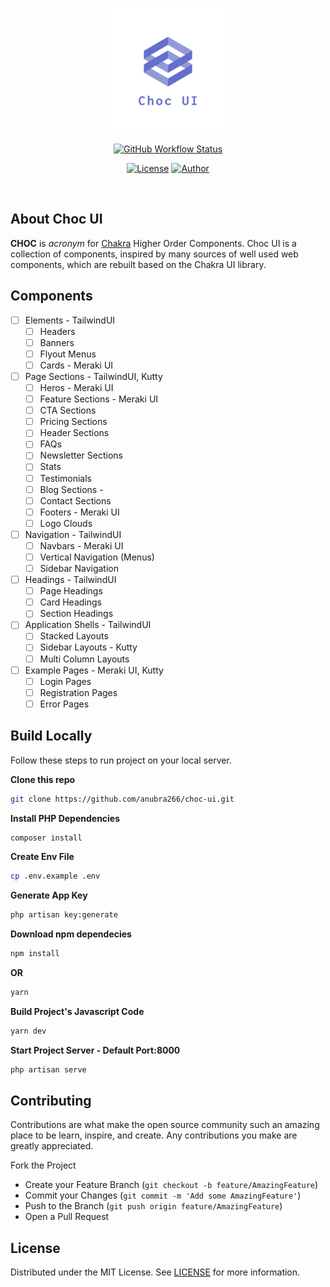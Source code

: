 <p align="center"><a href="https://laravel.com" target="_blank"><img src="./logo.png" width="200"></a></p>

<div align="center">

[![GitHub Workflow Status](https://img.shields.io/github/workflow/status/anubra266/choc-ui/Tests?style=for-the-badge)](https://github.com/anubra266/choc-ui/actions?query=workflow%3ATests)

[![License](https://img.shields.io/github/license/anubra266/choc-ui.svg?style=for-the-badge)](https://github.com/anubra266/choc-ui/blob/master/LICENSE)
[![Author](https://img.shields.io/badge/author-@anubra266-blue.svg?style=for-the-badge)](https://github.com/anubra266)

</div>
<br />

## About Choc UI

**CHOC** is _acronym_ for [Chakra](https://chakra-ui.com) Higher Order Components. Choc UI is a collection of components, inspired by many sources of well used web components, which are rebuilt based on the Chakra UI library.

## Components

-   [ ] Elements - TailwindUI
    -   [ ] Headers
    -   [ ] Banners
    -   [ ] Flyout Menus
    -   [ ] Cards - Meraki UI
-   [ ] Page Sections - TailwindUI, Kutty
    -   [ ] Heros - Meraki UI
    -   [ ] Feature Sections - Meraki UI
    -   [ ] CTA Sections
    -   [ ] Pricing Sections
    -   [ ] Header Sections
    -   [ ] FAQs
    -   [ ] Newsletter Sections
    -   [ ] Stats
    -   [ ] Testimonials
    -   [ ] Blog Sections -
    -   [ ] Contact Sections
    -   [ ] Footers - Meraki UI
    -   [ ] Logo Clouds
-   [ ] Navigation - TailwindUI
    -   [ ] Navbars - Meraki UI
    -   [ ] Vertical Navigation (Menus)
    -   [ ] Sidebar Navigation
-   [ ] Headings - TailwindUI
    -   [ ] Page Headings
    -   [ ] Card Headings
    -   [ ] Section Headings
-   [ ] Application Shells - TailwindUI
    -   [ ] Stacked Layouts
    -   [ ] Sidebar Layouts - Kutty
    -   [ ] Multi Column Layouts
-   [ ] Example Pages - Meraki UI, Kutty
    -   [ ] Login Pages
    -   [ ] Registration Pages
    -   [ ] Error Pages

## Build Locally

Follow these steps to run project on your local server.

**Clone this repo**

```bash
git clone https://github.com/anubra266/choc-ui.git
```

**Install PHP Dependencies**

```bash
composer install
```

**Create Env File**

```bash
cp .env.example .env
```

**Generate App Key**

```bash
php artisan key:generate
```

**Download npm dependecies**

```bash
npm install
```

**OR**

```bash
yarn
```

**Build Project's Javascript Code**

```bash
yarn dev
```

**Start Project Server - Default Port:8000**

```bash
php artisan serve
```

## Contributing

Contributions are what make the open source community such an amazing place to be learn, inspire, and create. Any contributions you make are greatly appreciated.

Fork the Project

-   Create your Feature Branch (`git checkout -b feature/AmazingFeature`)
-   Commit your Changes (`git commit -m 'Add some AmazingFeature'`)
-   Push to the Branch (`git push origin feature/AmazingFeature`)
-   Open a Pull Request

## License

Distributed under the MIT License. See [LICENSE](./LICENSE.md) for more information.
